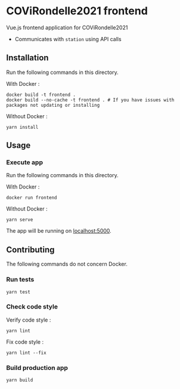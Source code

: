 # COViRondelle2021 frontend

Vue.js frontend application for COViRondelle2021

- Communicates with `station` using API calls

## Installation

Run the following commands in this directory.

With Docker :
```shell
docker build -t frontend .
docker build --no-cache -t frontend . # If you have issues with packages not updating or installing
```

Without Docker :
```
yarn install
```

## Usage

### Execute app

Run the following commands in this directory.

With Docker :
```shell
docker run frontend
```

Without Docker :
```
yarn serve
```

The app will be running on [localhost:5000](http://localhost:5000).

## Contributing

The following commands do not concern Docker.

### Run tests

```
yarn test
```

### Check code style

Verify code style :
```
yarn lint
```

Fix code style :
```
yarn lint --fix
```

### Build production app

```
yarn build
```
